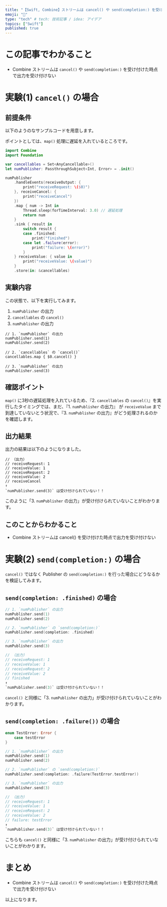 ```yaml
---
title: "【Swift, Combine】ストリームは cancel() や send(completion:) を受け付けた時点で出力を受け付けない"
emoji: "🔖"
type: "tech" # tech: 技術記事 / idea: アイデア
topics: ["Swift"]
published: true
---
```


# この記事でわかること

- Combine ストリームは `cancel()` や `send(completion:)` を受け付けた時点で出力を受け付けない


# 実験(1) `cancel()` の場合

## 前提条件

以下のようのなサンプルコードを用意します。

ポイントとしては、`map()` 処理に遅延を入れているところです。

```swift
import Combine
import Foundation

var cancellables = Set<AnyCancellable>()
let numPublisher: PassthroughSubject<Int, Error> = .init()

numPublisher
    .handleEvents(receiveOutput: {
        print("receiveRequest: \($0)")
    }, receiveCancel: {
        print("receiveCancel")
    })
    .map { num -> Int in
        Thread.sleep(forTimeInterval: 3.0) // 遅延処理
        return num
    }
    .sink { result in
        switch result {
        case .finished:
            print("finished")
        case let .failure(error):
            print("failure: \(error)")
        }
    } receiveValue: { value in
        print("receiveValue: \(value)")
    }
    .store(in: &cancellables)
```

## 実験内容

この状態で、以下を実行してみます。

1. `numPublisher` の出力
2. `cancellables` の `cancel()`
3. `numPublisher` の出力

```swift:実験
// 1. `numPublisher` の出力
numPublisher.send(1)
numPublisher.send(2)

// 2. `cancellables` の `cancel()`
cancellables.map { $0.cancel() }

// 3. `numPublisher` の出力
numPublisher.send(3)
```

## 確認ポイント

`map()` に3秒の遅延処理を入れているため、『2. `cancellables` の `cancel()`』を実行したタイミングでは、まだ、『1. `numPublisher` の出力』 が `receiveValue` まで到達していないとう状況で、『3. `numPublisher` の出力』がどう処理されるのかを確認します。

## 出力結果

出力の結果は以下のようになりました。

```swift:結果
// （出力）
// receiveRequest: 1
// receiveValue: 1
// receiveRequest: 2
// receiveValue: 2
// receiveCancel
↑
`numPublisher.send(3)` は受け付けられていない！！
```

このように「3. `numPublisher` の出力」が受け付けられていないことがわかります。

## このことからわかること

- Combine ストリームは cancel() を受け付けた時点で出力を受け付けない

# 実験(2) `send(completion:)` の場合

`cancel()` ではなく Publisher の `send(completion:)` を行った場合にどうなるかを検証してみます。

## `send(completion: .finished)` の場合

```swift
// 1. `numPublisher` の出力
numPublisher.send(1)
numPublisher.send(2)

// 2. `numPublisher` の `send(completion:)`
numPublisher.send(completion: .finished)

// 3. `numPublisher` の出力
numPublisher.send(3)

// （出力）
// receiveRequest: 1
// receiveValue: 1
// receiveRequest: 2
// receiveValue: 2
// finished
↑
`numPublisher.send(3)` は受け付けられていない！！
```

`cancel()` と同様に「3. `numPublisher` の出力」が受け付けられていないことがわかります。

## `send(completion: .failure())` の場合

```swift
enum TestError: Error {
    case testError
}

// 1. `numPublisher` の出力
numPublisher.send(1)
numPublisher.send(2)

// 2. `numPublisher` の `send(completion:)`
numPublisher.send(completion: .failure(TestError.testError))

// 3. `numPublisher` の出力
numPublisher.send(3)

// （出力）
// receiveRequest: 1
// receiveValue: 1
// receiveRequest: 2
// receiveValue: 2
// failure: testError
↑
`numPublisher.send(3)` は受け付けられていない！！
```

こちらも `cancel()` と同様に「3. `numPublisher` の出力」が受け付けられていないことがわかります。

# まとめ

- Combine ストリームは `cancel()` や `send(completion:)` を受け付けた時点で出力を受け付けない

以上になります。